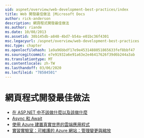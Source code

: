 ```yaml
---
uid: aspnet/overview/web-development-best-practices/index
title: Web 開發最佳做法 |Microsoft Docs
author: rick-anderson
description: 網頁程式開發最佳做法
ms.author: riande
ms.date: 10/08/2013
ms.assetid: 38b145db-a848-4bd7-b54a-e01bc36f4301
msc.legacyurl: /aspnet/overview/web-development-best-practices
msc.type: chapter
ms.openlocfilehash: 1a9a96bbdf17e9e4531488051865633fef8bbf47
ms.sourcegitcommit: e7e91932a6e91a63e2e46417626f39d6b244a3ab
ms.translationtype: MT
ms.contentlocale: zh-TW
ms.lasthandoff: 03/06/2020
ms.locfileid: "78584501"
---
```

# <a name="web-development-best-practices"></a>網頁程式開發最佳做法

- [在 ASP.NET 中不該做什麼以及該做什麼](what-not-to-do-in-aspnet-and-what-to-do-instead.md)
- [Async 和 Await](async-and-await.md)
- [使用 Azure 建置真實世界的雲端應用程式](../developing-apps-with-windows-azure/building-real-world-cloud-apps-with-windows-azure/index.md)
- [實習實驗室：可維護的 Azure 網站：管理變更與縮放](../developing-apps-with-windows-azure/maintainable-azure-websites-managing-change-and-scale.md)
